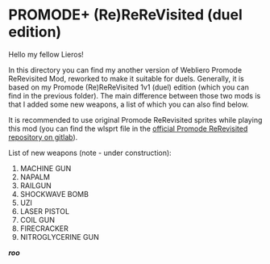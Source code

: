 # PROMODE+ (Re)ReReVisited (duel edition)

Hello my fellow Lieros!

In this directory you can find my another version of Webliero Promode ReRevisited Mod, reworked to make it suitable for duels. Generally, it is based on my Promode (Re)ReReVisited 1v1 (duel) edition (which you can find in the previous folder). The main difference between those two mods is that I added some new weapons, a list of which you can also find below.

It is recommended to use original Promode ReRevisited sprites while playing this mod (you can find the wlsprt file in the [official Promode ReRevisited repository on gitlab](https://gitlab.com/webliero/webliero-mods/-/tree/master/Jerac/ReRevisited)).

List of new weapons (note - under construction):

1. MACHINE GUN
2. NAPALM
3. RAILGUN
4. SHOCKWAVE BOMB
5. UZI
6. LASER PISTOL
7. COIL GUN
8. FIRECRACKER
9. NITROGLYCERINE GUN

***roo***
